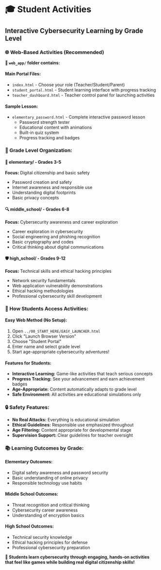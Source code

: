 # 🎓 Student Activities

## **Interactive Cybersecurity Learning by Grade Level**

### **🌐 Web-Based Activities (Recommended)**
**📁 `web_app/` folder contains:**

#### **Main Portal Files:**
- `index.html` - Choose your role (Teacher/Student/Parent)
- `student_portal.html` - Student learning interface with progress tracking
- `teacher_dashboard.html` - Teacher control panel for launching activities

#### **Sample Lesson:**
- `elementary_password.html` - Complete interactive password lesson
  - Password strength tester
  - Educational content with animations
  - Built-in quiz system
  - Progress tracking and badges

### **📁 Grade Level Organization:**

#### **🎪 elementary/** - Grades 3-5
**Focus:** Digital citizenship and basic safety
- Password creation and safety
- Internet awareness and responsible use
- Understanding digital footprints
- Basic privacy concepts

#### **🔍 middle_school/** - Grades 6-8
**Focus:** Cybersecurity awareness and career exploration
- Career exploration in cybersecurity
- Social engineering and phishing recognition
- Basic cryptography and codes
- Critical thinking about digital communications

#### **🛡️ high_school/** - Grades 9-12
**Focus:** Technical skills and ethical hacking principles
- Network security fundamentals
- Web application vulnerability demonstrations
- Ethical hacking methodologies
- Professional cybersecurity skill development

### **🚀 How Students Access Activities:**

#### **Easy Web Method (No Setup):**
1. Open `../00_START_HERE/EASY_LAUNCHER.html`
2. Click "Launch Browser Version"
3. Choose "Student Portal"
4. Enter name and select grade level
5. Start age-appropriate cybersecurity adventures!

#### **Features for Students:**
- **Interactive Learning:** Game-like activities that teach serious concepts
- **Progress Tracking:** See your advancement and earn achievement badges
- **Age-Appropriate:** Content automatically adapts to grade level
- **Safe Environment:** All activities are educational simulations only

### **🔒 Safety Features:**
- **No Real Attacks:** Everything is educational simulation
- **Ethical Guidelines:** Responsible use emphasized throughout
- **Age Filtering:** Content appropriate for developmental stage
- **Supervision Support:** Clear guidelines for teacher oversight

### **📚 Learning Outcomes by Grade:**

#### **Elementary Outcomes:**
- Digital safety awareness and password security
- Basic understanding of online privacy
- Responsible technology use habits

#### **Middle School Outcomes:**
- Threat recognition and critical thinking
- Cybersecurity career awareness
- Understanding of encryption basics

#### **High School Outcomes:**
- Technical security knowledge
- Ethical hacking principles for defense
- Professional cybersecurity preparation

**🎯 Students learn cybersecurity through engaging, hands-on activities that feel like games while building real digital citizenship skills!**